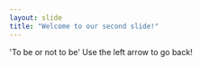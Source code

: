 ```yaml
---
layout: slide
title: "Welcome to our second slide!"
---
```

'To be or not to be'
Use the left arrow to go back!
